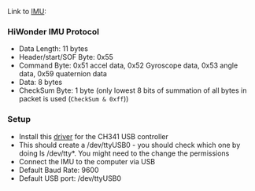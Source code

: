 
Link to [IMU](https://www.hiwonder.com/products/imu-module?variant=40375875305559): 

### HiWonder IMU Protocol 
- Data Length: 11 bytes
- Header/start/SOF Byte: 0x55
- Command Byte: 0x51 accel data, 0x52 Gyroscope data, 0x53 angle data, 0x59 quaternion data
- Data: 8 bytes
- CheckSum Byte: 1 byte (only lowest 8 bits of summation of all bytes in packet is used (`CheckSum & 0xff`))

### Setup
- Install this [driver](https://github.com/WCHSoftGroup/ch341ser_linux) for the CH341 USB controller
- This should create a /dev/ttyUSB0 - you should check which one by doing ls /dev/tty*. You might need to the change the permissions
- Connect the IMU to the computer via USB
- Default Baud Rate: 9600
- Default USB port: /dev/ttyUSB0

